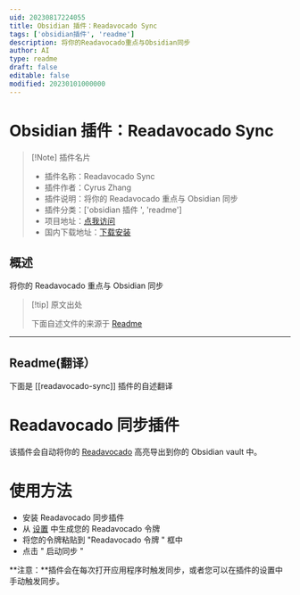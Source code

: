 ```yaml
---
uid: 20230817224055
title: Obsidian 插件：Readavocado Sync
tags: ['obsidian插件', 'readme']
description: 将你的Readavocado重点与Obsidian同步
author: AI
type: readme
draft: false
editable: false
modified: 20230101000000
---
```


# Obsidian 插件：Readavocado Sync

> [!Note] 插件名片
> - 插件名称：Readavocado Sync
> - 插件作者：Cyrus Zhang
> - 插件说明：将你的 Readavocado 重点与 Obsidian 同步
> - 插件分类：['obsidian 插件 ', 'readme']
> - 项目地址：[点我访问](https://github.com/innneang/obsidian-readavocado-sync)
> - 国内下载地址：[下载安装](https://pkmer.cn/products/plugin/pluginMarket/?readavocado-sync)

## 概述

将你的 Readavocado 重点与 Obsidian 同步

> [!tip] 原文出处
>
>下面自述文件的来源于 [Readme](https://ghproxy.net/https://raw.githubusercontent.com/innneang/obsidian-readavocado-sync/main/README.md)

---

## Readme(翻译）

下面是 [[readavocado-sync]] 插件的自述翻译

# Readavocado 同步插件

该插件会自动将你的 [Readavocado](https://readavocado.com) 高亮导出到你的 Obsidian vault 中。

# 使用方法

- 安装 Readavocado 同步插件
- 从 [设置](https://readavocado.com/user) 中生成您的 Readavocado 令牌
- 将您的令牌粘贴到 "Readavocado 令牌 " 框中
- 点击 " 启动同步 "

**注意：**插件会在每次打开应用程序时触发同步，或者您可以在插件的设置中手动触发同步。
